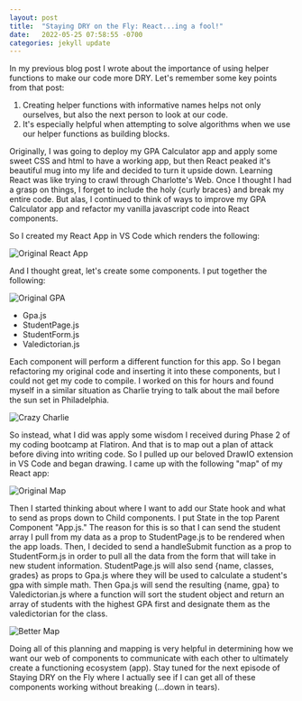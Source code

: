 ```yaml
---
layout: post
title:  "Staying DRY on the Fly: React...ing a fool!"
date:   2022-05-25 07:58:55 -0700
categories: jekyll update
---
```


In my previous blog post I wrote about the importance of using helper functions to make our code more DRY. Let's remember some key points from that post:

1. Creating helper functions with informative names helps not only ourselves, but also the next person to look at our code.
2. It's especially helpful when attempting to solve algorithms when we use our helper functions as building blocks.

Originally, I was going to deploy my GPA Calculator app and apply some sweet CSS and html to have a working app, but then React peaked it's beautiful mug into my life and decided to turn it upside down. Learning React was like trying to crawl through Charlotte's Web. Once I thought I had a grasp on things, I forget to include the holy {curly braces} and break my entire code. But alas, I continued to think of ways to improve my GPA Calculator app and refactor my vanilla javascript code into React components.

So I created my React App in VS Code which renders the following:

![Original React App](/my-blog/assets/ReactApp.png)

And I thought great, let's create some components. I put together the following:

![Original GPA](/my-blog/assets/OriginalGPA.png)

* Gpa.js
* StudentPage.js
* StudentForm.js
* Valedictorian.js

Each component will perform a different function for this app. So I began refactoring my original code and inserting it into these components, but I could not get my code to compile. I worked on this for hours and found myself in a similar situation as Charlie trying to talk about the mail before the sun set in Philadelphia.

![Crazy Charlie](/my-blog/assets/CrazyCharlie.gif)

So instead, what I did was apply some wisdom I received during Phase 2 of my coding bootcamp at Flatiron. And that is to map out a plan of attack before diving into writing code. So I pulled up our beloved DrawIO extension in VS Code and began drawing. I came up with the following "map" of my React app:

![Original Map](/my-blog/assets/OriginalMap.png)

Then I started thinking about where I want to add our State hook and what to send as props down to Child components. I put State in the top Parent Component "App.js." The reason for this is so that I can send the student array I pull from my data as a prop to StudentPage.js to be rendered when the app loads. Then, I decided to send a handleSubmit function as a prop to StudentForm.js in order to pull all the data from the form that will take in new student information. StudentPage.js will also send {name, classes, grades} as props to Gpa.js where they will be used to calculate a student's gpa with simple math. Then Gpa.js will send the resulting {name, gpa} to Valedictorian.js where a function will sort the student object and return an array of students with the highest GPA first and designate them as the valedictorian for the class.

![Better Map](/my-blog/assets/BetterMap.png)

Doing all of this planning and mapping is very helpful in determining how we want our web of components to communicate with each other to ultimately create a functioning ecosystem (app). Stay tuned for the next episode of Staying DRY on the Fly where I actually see if I can get all of these components working without breaking (...down in tears).